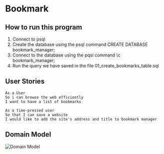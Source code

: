 # Bookmark

## How to run this program
1. Connect to psql
2. Create the database using the psql command CREATE DATABASE bookmark_manager;
3. Connect to the database using the pqsl command \c bookmark_manager;
4. Run the query we have saved in the file 01_create_bookmarks_table.sql

## User Stories

```
As a User
So i can browse the web efficiently
I want to have a list of bookmarks
```
```
As a time-pressed user
So that I can save a website
I would like to add the site's address and title to bookmark manager
```
## Domain Model
![Domain Model](https://raw.githubusercontent.com/makersacademy/course/master/bookmark_manager/images/bookmark_manager_1.png?token=AM2MMHJPZPGH635QSUSUDXK5ZFYT6)
